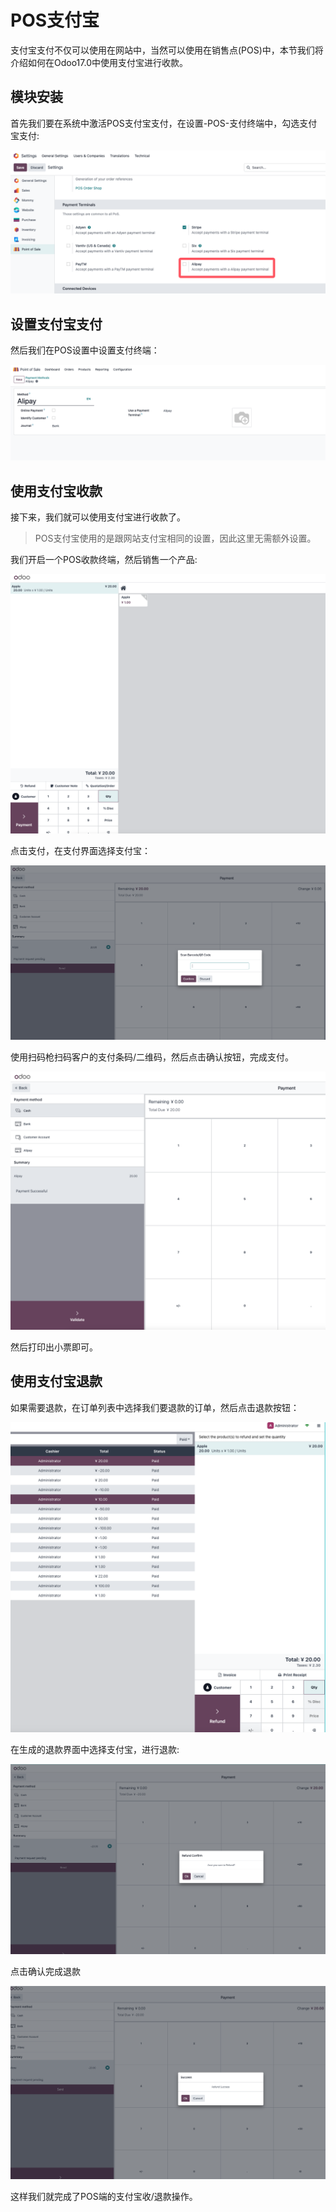 # POS支付宝

支付宝支付不仅可以使用在网站中，当然可以使用在销售点(POS)中，本节我们将介绍如何在Odoo17.0中使用支付宝进行收款。

## 模块安装

首先我们要在系统中激活POS支付宝支付，在设置-POS-支付终端中，勾选支付宝支付:

![alipay](./images/alipay_pos.png)

## 设置支付宝支付

然后我们在POS设置中设置支付终端：

![alipay2](./images/alipay_pos2.png)

## 使用支付宝收款

接下来，我们就可以使用支付宝进行收款了。

> POS支付宝使用的是跟网站支付宝相同的设置，因此这里无需额外设置。

我们开启一个POS收款终端，然后销售一个产品:

![alipay3](./images/alipay_pos3.png)

点击支付，在支付界面选择支付宝：

![alipay4](./images/alipay_pos4.png)

使用扫码枪扫码客户的支付条码/二维码，然后点击确认按钮，完成支付。

![alipay5](./images/alipay_pos5.png)

然后打印出小票即可。

## 使用支付宝退款

如果需要退款，在订单列表中选择我们要退款的订单，然后点击退款按钮：

![alipay6](./images/alipay_pos6.png)

在生成的退款界面中选择支付宝，进行退款:

![alipay7](./images/alipay_pos7.png)

点击确认完成退款

![alipay8](./images/alipay_pos8.png)

这样我们就完成了POS端的支付宝收/退款操作。